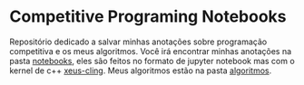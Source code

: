 # Competitive Programing Notebooks

Repositório dedicado a salvar minhas anotações sobre programação competitiva e os meus algoritmos. Você irá encontrar minhas anotações na pasta [notebooks](programação-competiviva-notebooks/notebooks), eles são feitos no formato de jupyter notebook mas com o kernel de c++ [xeus-cling](https://github.com/jupyter-xeus/xeus-cling). Meus algoritmos estão na pasta [algoritmos](/algoritmos).